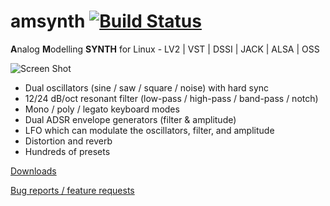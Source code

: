 # amsynth [![Build Status](https://travis-ci.org/amsynth/amsynth.svg?branch=master)](https://travis-ci.org/amsynth/amsynth)

**A**nalog **M**odelling **SYNTH** for Linux - LV2 | VST | DSSI | JACK | ALSA | OSS

![Screen Shot](http://wiki.amsynth.googlecode.com/git/amsynth_151_fedora.png)

- Dual oscillators (sine / saw / square / noise) with hard sync
- 12/24 dB/oct resonant filter (low-pass / high-pass / band-pass / notch)
- Mono / poly / legato keyboard modes
- Dual ADSR envelope generators (filter & amplitude)
- LFO which can modulate the oscillators, filter, and amplitude
- Distortion and reverb
- Hundreds of presets

[Downloads](https://github.com/amsynth/amsynth/releases)

[Bug reports / feature requests](https://github.com/amsynth/amsynth/issues)
